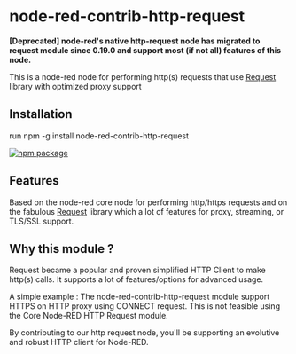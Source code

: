 # node-red-contrib-http-request
**[Deprecated] node-red's native http-request node has migrated to request module since 0.19.0 and support most (if not all) features of this node.**

This is a node-red node for performing http(s) requests that use [Request](https://github.com/request/request) library with optimized proxy support 

## Installation
run npm -g install node-red-contrib-http-request

[![npm package](https://nodei.co/npm/node-red-contrib-http-request.png?downloads=true&downloadRank=true&stars=true)](https://nodei.co/npm/node-red-contrib-http-request/)

## Features
Based on the node-red core node for performing http/https requests and on the fabulous [Request](https://github.com/request/request) library which a lot of features for proxy, streaming, or TLS/SSL support.

## Why this module ?
Request became a popular and proven simplified HTTP Client to make http(s) calls. It supports a lot of features/options for advanced usage. 

A simple example : The node-red-contrib-http-request module support HTTPS on HTTP proxy using CONNECT request. This is not feasible using the Core Node-RED HTTP Request module.  

By contributing to our http request node, you'll be supporting an evolutive and robust HTTP client for Node-RED. 

